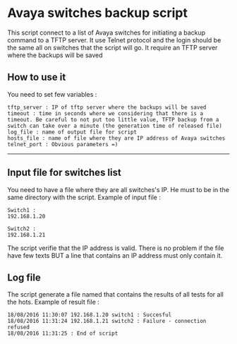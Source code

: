 **Avaya switches backup script**
===================

This script connect to a list of Avaya switches for initiating a backup command to a TFTP server.
It use Telnet protocol and the login should be the same all on switches that the script will go.
It require an TFTP server where the backups will be saved

How to use it
-------------

You need to set few variables :

	tftp_server : IP of tftp server where the backups will be saved
	timeout : time in seconds where we considering that there is a timeout. Be careful to not put too little value, TFTP backup from a switch can take over a minute (the generation time of released file)
	log_file : name of output file for script
	hosts_file : name of file where they are IP address of Avaya switches
	telnet_port : Obvious parameters =)

----------

Input file for switches list
-------------

You need to have a file where they are all switches's IP. He must to be in the same directory with the script. Example of input file :

	Switch1 :
	192.168.1.20

	Switch2 :
	192.168.1.21

The script verifie that the IP address is valid.
There is no problem if the file have few texts BUT a line that contains an IP address must only contain it.

Log file
-------------
The script generate a file named that contains the results of all tests for all the hots.
Example of result file :

    18/08/2016 11:30:07 192.168.1.20 switch1 : Succesful
    18/08/2016 11:31:24 192.168.1.21 switch2 : Failure - connection refused
    18/08/2016 11:31:25 : End of script
